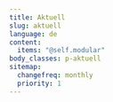 ```yaml
---
title: Aktuell
slug: aktuell
language: de
content:
  items: "@self.modular"
body_classes: p-aktuell
sitemap:
  changefreq: monthly
  priority: 1
---
```

